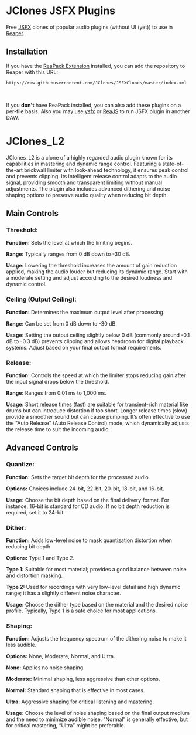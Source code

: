 # JClones JSFX Plugins
Free [JSFX](https://www.reaper.fm/sdk/js/) clones of popular audio plugins (without UI (yet)) to use in [Reaper](https://www.reaper.fm/).

## Installation
If you have the [ReaPack Extension](https://reapack.com/) installed, you can add the repository to Reaper with this URL:

```
https://raw.githubusercontent.com/JClones/JSFXClones/master/index.xml
```
<br>

If you **don't** have ReaPack installed, you can also add these plugins on a per-file basis. Also you may use [ysfx](https://github.com/jpcima/ysfx) or [ReaJS](https://www.reaper.fm/reaplugs/) to run JSFX plugin in another DAW. 

# JClones_L2

JClones_L2 is a clone of a highly regarded audio plugin known for its capabilities in mastering and dynamic range control. Featuring a state-of-the-art brickwall limiter with look-ahead technology, it ensures peak control and prevents clipping. Its intelligent release control adapts to the audio signal, providing smooth and transparent limiting without manual adjustments. The plugin also includes advanced dithering and noise shaping options to preserve audio quality when reducing bit depth.

## Main Controls

### Threshold:

**Function:** Sets the level at which the limiting begins.

**Range:** Typically ranges from 0 dB down to -30 dB.

**Usage:** Lowering the threshold increases the amount of gain reduction applied, making the audio louder but reducing its dynamic range. Start with a moderate setting and adjust according to the desired loudness and dynamic control.

### Ceiling (Output Ceiling):

**Function:** Determines the maximum output level after processing.

**Range:** Can be set from 0 dB down to -30 dB.

**Usage:** Setting the output ceiling slightly below 0 dB (commonly around -0.1 dB to -0.3 dB) prevents clipping and allows headroom for digital playback systems. Adjust based on your final output format requirements.

### Release:

**Function:** Controls the speed at which the limiter stops reducing gain after the input signal drops below the threshold.

**Range:** Ranges from 0.01 ms to 1,000 ms.

**Usage:** Short release times (fast) are suitable for transient-rich material like drums but can introduce distortion if too short. Longer release times (slow) provide a smoother sound but can cause pumping. It’s often effective to use the "Auto Release" (Auto Release Control) mode, which dynamically adjusts the release time to suit the incoming audio.

## Advanced Controls

### Quantize:

**Function:** Sets the target bit depth for the processed audio.

**Options:** Choices include 24-bit, 22-bit, 20-bit, 18-bit, and 16-bit.

**Usage:** Choose the bit depth based on the final delivery format. For instance, 16-bit is standard for CD audio. If no bit depth reduction is required, set it to 24-bit.

### Dither:

**Function:** Adds low-level noise to mask quantization distortion when reducing bit depth.

**Options:** Type 1 and Type 2.

**Type 1:** Suitable for most material; provides a good balance between noise and distortion masking.

**Type 2:** Used for recordings with very low-level detail and high dynamic range; it has a slightly different noise character.

**Usage:** Choose the dither type based on the material and the desired noise profile. Typically, Type 1 is a safe choice for most applications.

### Shaping:

**Function:** Adjusts the frequency spectrum of the dithering noise to make it less audible.

**Options:** None, Moderate, Normal, and Ultra.

**None:** Applies no noise shaping.

**Moderate:** Minimal shaping, less aggressive than other options.

**Normal:** Standard shaping that is effective in most cases.

**Ultra:** Aggressive shaping for critical listening and mastering.

**Usage:** Choose the level of noise shaping based on the final output medium and the need to minimize audible noise. “Normal” is generally effective, but for critical mastering, “Ultra” might be preferable.

